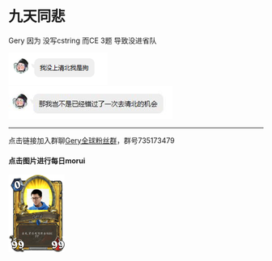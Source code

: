 <!--# Gery 主站-->

# 九天同悲
Gery 因为 没写cstring 而CE 3题 导致没进省队

![](assets/tp.png)
![](assets/rrtp.jpg)

----

点击链接加入群聊[Gery全球粉丝群](https://jq.qq.com/?_wv=1027&k=5C6CONJ)，群号735173479

#### 点击图片进行每日morui

<a href="http://orz.gery.top"><img src="amWiki/images/lightgery.png"  width="22%" alt="light"/>
